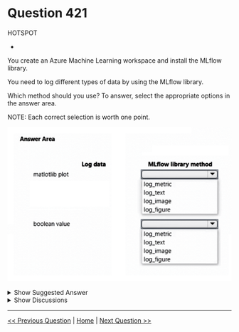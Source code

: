 # Question 421

HOTSPOT

-

You create an Azure Machine Learning workspace and install the MLflow library.

You need to log different types of data by using the MLflow library.

Which method should you use? To answer, select the appropriate options in the answer area.

NOTE: Each correct selection is worth one point.

![Question Image](../images/q421_q_image473.png)

<details>
  <summary>Show Suggested Answer</summary>

<img src="../images/q421_ans_0_image474.png" alt="Answer Image"><br>

</details>

<details>
  <summary>Show Discussions</summary>

<blockquote><p><strong>phdykd</strong> <code>(Thu 27 Jul 2023 17:32)</code> - <em>Upvotes: 4</em></p><p>Log matlotlib plot or image file---mlflow.log_figure(fig, &quot;figure.png&quot;)
Log numpy metrics or PIL image objects	mlflow.log_image(img, &quot;figure.png&quot;)
Log a boolean value---mlflow.log_metric(&quot;my_metric&quot;, 0).
so given answer is correct!</p></blockquote>
<blockquote><p><strong>adamcodes716</strong> <code>(Wed 26 Apr 2023 11:44)</code> - <em>Upvotes: 2</em></p><p>Looks right
https://learn.microsoft.com/en-us/azure/machine-learning/how-to-log-view-metrics?view=azureml-api-2&amp;tabs=interactive#logging-images</p></blockquote>
<blockquote><p><strong>damaldon</strong> <code>(Fri 07 Jul 2023 17:04)</code> - <em>Upvotes: 2</em></p><p>According to you link:
matlotlib --&gt; log image
Boolean --&gt; log metric</p></blockquote>
<blockquote><p><strong>Vince_1</strong> <code>(Sat 31 Aug 2024 10:15)</code> - <em>Upvotes: 1</em></p><p>Actually, if you really look at the documentation properly you would notice that log_image is for &quot; numpy metrics or PIL image objects&quot; while log_figure is for &quot;matlotlib plot or image file&quot; under the section of Log Images.
So, the answer is correct:
https://learn.microsoft.com/en-us/azure/machine-learning/how-to-log-view-metrics?view=azureml-api-2&amp;tabs=interactive#log-images</p></blockquote>

</details>

---

[<< Previous Question](question_420.md) | [Home](../index.md) | [Next Question >>](question_422.md)
